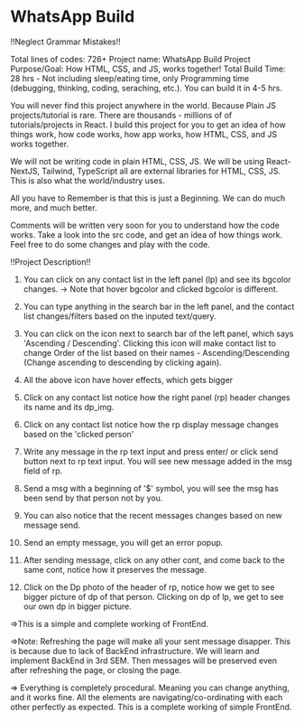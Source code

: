 # WhatsApp Build

!!Neglect Grammar Mistakes!!

Total lines of codes: 726+
Project name: WhatsApp Build
Project Purpose/Goal: How HTML, CSS, and JS, works together!
Total Build Time: 28 hrs - Not including sleep/eating time, only Programming time (debugging, thinking, coding, seraching, etc.). You can build it in 4-5 hrs. 

You will never find this project anywhere in the world. Because 
Plain JS projects/tutorial is rare. There are thousands - millions of 
of tutorials/projects in React. I build this project for you to get an 
idea of how things work, how code works, how app works, how HTML, CSS, 
and JS works together.

We will not be writing code in plain HTML, CSS, JS. 
We will be using React-NextJS, Tailwind, TypeScript all are external 
libraries for HTML, CSS, JS. This is also what the world/industry uses.

All you have to Remember is that this is just a Beginning. We can do much 
more, and much better.

Comments will be written very soon for you to understand how the code works.
Take a look into the src code, and get an idea of how things work.
Feel free to do some changes and play with the code.


!!Project Description!! 

1. You can click on any contact list in the left panel (lp) and see its bgcolor changes.
-> Note that hover bgcolor and clicked bgcolor is different.

2. You can type anything in the search bar in the left panel, and the 
contact list changes/filters based on the inputed text/query. 

3. You can click on the icon next to search bar of the left panel, which 
says 'Ascending / Descending'. Clicking this icon will make contact list 
to change Order of the list based on their names - Ascending/Descending (Change ascending to descending by clicking again).

4. All the above icon have hover effects, which gets bigger

5. Click on any contact list notice how the right panel (rp) header 
changes its name and its dp_img.

6. Click on any contact list notice how the rp display message changes
based on the 'clicked person'

7. Write any message in the rp text input and press enter/ or click send 
button next to rp text input. You will see new message added in the msg 
field of rp.

8. Send a msg with a beginning of '$' symbol, you will see the msg has 
been send by that person not by you.

9. You can also notice that the recent messages changes based on new 
message send.

10. Send an empty message, you will get an error popup.

11. After sending message, click on any other cont, and come back 
to the same cont, notice how it preserves the message.

12. Click on the Dp photo of the header of rp, notice how we get to see 
bigger picture of dp of that person. Clicking on dp of lp, we get to see 
our own dp in bigger picture. 

=>This is a simple and complete working of FrontEnd.

=>Note: Refreshing the page will make all your sent message disapper. 
This is because due to lack of BackEnd infrastructure. We will learn and 
implement BackEnd in 3rd SEM. Then messages will be preserved even after 
refreshing the page, or closing the page.

=> Everything is completely procedural. Meaning you can change anything, 
and it works fine. All the elements are navigating/co-ordinating with 
each other perfectly as expected. This is a complete working of simple FrontEnd. 
